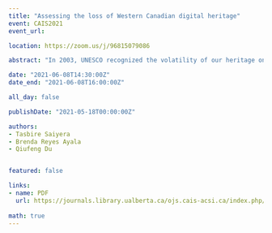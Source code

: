 ```yaml
---
title: "Assessing the loss of Western Canadian digital heritage"
event: CAIS2021
event_url:

location: https://zoom.us/j/96815079086

abstract: "In 2003, UNESCO recognized the volatility of our heritage on the web. In response, many Canadian institutions rose to the challenge to preserve our digital heritage. This study examines web archives created by the University of Alberta Libraries relevant to Western Canadian heritage. We examine these collections in order to (1) assess their degree of link rot (which occurs when a website is no longer online) and (2) to determine how extensively these websites have been preserved."

date: "2021-06-08T14:30:00Z"
date_end: "2021-06-08T16:00:00Z"

all_day: false

publishDate: "2021-05-18T00:00:00Z"

authors:
- Tasbire Saiyera
- Brenda Reyes Ayala
- Qiufeng Du


featured: false

links:
- name: PDF
  url: https://journals.library.ualberta.ca/ojs.cais-acsi.ca/index.php/cais-asci/article/view/1218/1054
  
math: true
---
```


